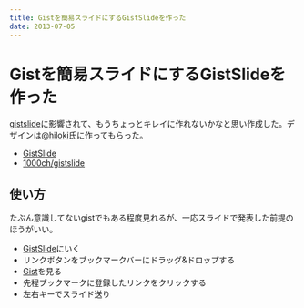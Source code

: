 ```yaml
---
title: Gistを簡易スライドにするGistSlideを作った
date: 2013-07-05
---
```


# Gistを簡易スライドにするGistSlideを作った

[gistslide](https://github.com/nzoschke/gistdeck)に影響されて、もうちょっとキレイに作れないかなと思い作成した。デザインは[@hiloki](https://twitter.com/hiloki)氏に作ってもらった。

- [GistSlide](http://gistslide.herokuapp.com/)
- [1000ch/gistslide](https://github.com/1000ch/gistslide)

## 使い方

たぶん意識してないgistでもある程度見れるが、一応スライドで発表した前提のほうがいい。

- [GistSlide](http://gistslide.herokuapp.com/)にいく
- リンクボタンをブックマークバーにドラッグ&ドロップする
- [Gist](https://gist.github.com/)を見る
- 先程ブックマークに登録したリンクをクリックする
- 左右キーでスライド送り
